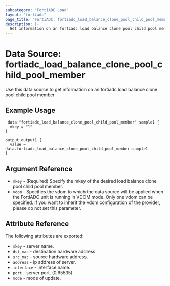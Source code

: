 ```yaml
---
subcategory: "FortiADC Load"
layout: "fortiadc"
page_title: "FortiADC: fortiadc_load_balance_clone_pool_child_pool_member"
description: |-
  Get information on an fortiadc load balance clone pool child pool member
---
```


# Data Source: fortiadc_load_balance_clone_pool_child_pool_member
Use this data source to get information on an fortiadc load balance clone pool child pool member

## Example Usage

```hcl
 data "fortiadc_load_balance_clone_pool_child_pool_member" sample1 {
  mkey = "1"
}

output output1 {
  value = data.fortiadc_load_balance_clone_pool_child_pool_member.sample1
}
```

## Argument Reference
* `mkey` - (Required) Specify the mkey of the desired  load balance clone pool child pool member.
* `vdom` - Specifies the vdom to which the data source will be applied when the FortiADC unit is running in VDOM mode. Only one vdom can be specified. If you want to inherit the vdom configuration of the provider, please do not set this parameter.


## Attribute Reference

The following attributes are exported:

* `mkey` - server name.
* `dst_mac` - destination hardware address. 
* `src_mac` - source hardware address. 
* `address` - ip address of server. 
* `interface` - interface name. 
* `port` - server port. (0,65535)
* `mode` - mode of update. 


